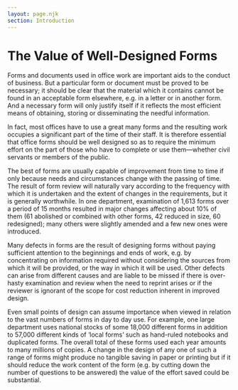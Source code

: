 ```yaml
---
layout: page.njk
section: Introduction
---
```


# The Value of Well-Designed Forms

Forms and documents used in office work are important aids to the conduct of business.
But a particular form or document must be proved to be necessary; it should be clear that the material which it contains cannot be found in an acceptable form elsewhere, e.g. in a letter or in another form.
And a necessary form will only justify itself if it reflects the most efficient means of obtaining, storing or disseminating the needful information.

In fact, most offices have to use a great many forms and the resulting work occupies a significant part of the time of their staff.
It is therefore essential that office forms should be well designed so as to require the minimum effort on the part of those who have to complete or use them—whether civil servants or members of the public.

The best of forms are usually capable of improvement from time to time if only because needs and circumstances change with the passing of time.
The result of form review will naturally vary according to the frequency with which it is undertaken and the extent of changes in the requirements, but it is generally worthwhile.
In one department, examination of 1,613 forms over a period of 15 months resulted in major changes affecting about 10% of them (61 abolished or combined with other forms, 42 reduced in size, 60 redesigned); many others were slightly amended and a few new ones were introduced.

Many defects in forms are the result of designing forms without paying sufficient attention to the beginnings and ends of work, e.g. by concentrating on information required without considering the sources from which it will be provided, or the way in which it will be used. 
Other defects can arise from different causes and are liable to be missed if there is over-hasty examination and review when the need to reprint arises or if the reviewer is ignorant of the scope for cost reduction inherent in improved design.

Even small points of design can assume importance when viewed in relation to the vast numbers of forms in day to day use.
For example, one large department uses national stocks of some 18,000 different forms in addition to 57,000 different kinds of ‘local forms’ such as hand-ruled notebooks and duplicated forms. The overall total of these forms used each year amounts to many millions of copies.
A change in the design of any one of such a range of forms might produce no tangible saving in paper or printing but if it should reduce the work content of the form (e.g. by cutting down the number of questions to be answered) the value of the effort saved could be substantial.
